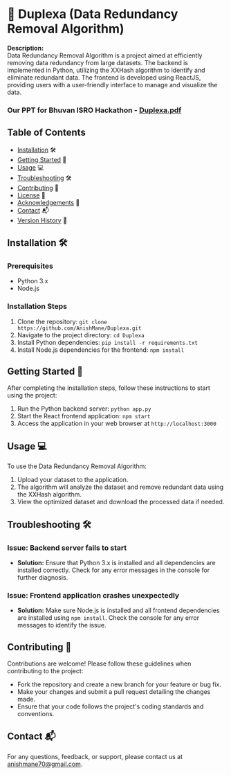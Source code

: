 # 🚀 Duplexa (Data Redundancy Removal Algorithm)

**Description:**  
Data Redundancy Removal Algorithm is a project aimed at efficiently removing data redundancy from large datasets. The backend is implemented in Python, utilizing the XXHash algorithm to identify and eliminate redundant data. The frontend is developed using ReactJS, providing users with a user-friendly interface to manage and visualize the data.

### Our PPT for Bhuvan ISRO Hackathon - [Duplexa.pdf](https://github.com/AnishMane/Duplexa/files/14734767/Duplexa.pdf)


## Table of Contents

- [Installation](#installation) 🛠️
- [Getting Started](#getting-started) 🏁
- [Usage](#usage) 💻
- [Troubleshooting](#troubleshooting) 🛠️
- [Contributing](#contributing) 🤝
- [License](#license) 📝
- [Acknowledgements](#acknowledgements) 🙏
- [Contact](#contact) 📬
- [Version History](#version-history) 📅

## Installation 🛠️

### Prerequisites
- Python 3.x
- Node.js

### Installation Steps
1. Clone the repository: `git clone https://github.com/AnishMane/Duplexa.git`
2. Navigate to the project directory: `cd Duplexa`
3. Install Python dependencies: `pip install -r requirements.txt`
4. Install Node.js dependencies for the frontend: `npm install`

## Getting Started 🏁

After completing the installation steps, follow these instructions to start using the project:

1. Run the Python backend server: `python app.py`
2. Start the React frontend application: `npm start`
3. Access the application in your web browser at `http://localhost:3000`

## Usage 💻

To use the Data Redundancy Removal Algorithm:

1. Upload your dataset to the application.
2. The algorithm will analyze the dataset and remove redundant data using the XXHash algorithm.
3. View the optimized dataset and download the processed data if needed.

## Troubleshooting 🛠️

### Issue: Backend server fails to start
- **Solution:** Ensure that Python 3.x is installed and all dependencies are installed correctly. Check for any error messages in the console for further diagnosis.

### Issue: Frontend application crashes unexpectedly
- **Solution:** Make sure Node.js is installed and all frontend dependencies are installed using `npm install`. Check the console for any error messages to identify the issue.

## Contributing 🤝

Contributions are welcome! Please follow these guidelines when contributing to the project:
- Fork the repository and create a new branch for your feature or bug fix.
- Make your changes and submit a pull request detailing the changes made.
- Ensure that your code follows the project's coding standards and conventions.


## Contact 📬

For any questions, feedback, or support, please contact us at [anishmane70@gmail.com](mailto:anishmane70@gmail.com).
